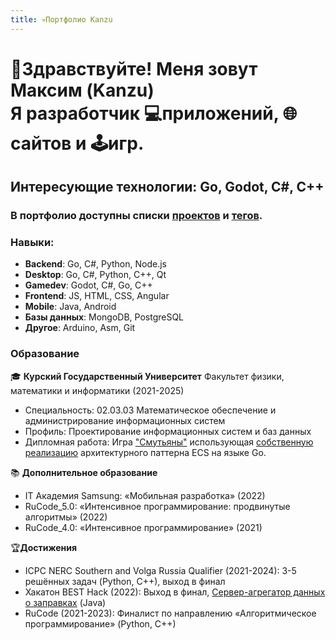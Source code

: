 ```yaml
---
title: 💀Портфолио Kanzu
---
```

# 👋Здравствуйте! Меня зовут **Максим** (Kanzu)<br />Я разработчик 💻приложений, 🌐сайтов и 🕹️игр.

## Интересующие технологии: Go, Godot, C#, С++

### В портфолио доступны списки [проектов](Проекты/) и [тегов](tags/).

### Навыки:
* **Backend**: Go, C#, Python, Node.js
* **Desktop**: Go, C#, Python, C++, Qt
* **Gamedev**: Godot, C#, Go, С++
* **Frontend**: JS, HTML, CSS, Angular
* **Mobile**: Java, Android
* **Базы данных**: MongoDB, PostgreSQL
* **Другое**: Arduino, Asm, Git

### Образование
🎓 **Курский Государственный Университет**
Факультет физики, математики и информатики (2021-2025)
- Специальность: 02.03.03 Математическое обеспечение и администрирование информационных систем
- Профиль: Проектирование информационных систем и баз данных
- Дипломная работа: Игра ["Смутьяны"](Проекты/strategy-game) использующая [собственную реализацию](Проекты/go-ecs) архитектурного паттерна ECS на языке Go.

📚 **Дополнительное образование**
* IT Академия Samsung: «Мобильная разработка» (2022)
* RuCode_5.0: «Интенсивное программирование: продвинутые алгоритмы» (2022)
* RuCode_4.0: «Интенсивное программирование» (2021)

🏆**Достижения**
* ICPC NERC Southern and Volga Russia Qualifier (2021-2024): 3-5 решённых задач (Python, С++), выход в финал
* Хакатон BEST Hack (2022): Выход в финал, [Сервер-агрегатор данных о заправках](Проекты/besthack22) (Java)
* RuCode (2021-2023): Финалист по направлению «Алгоритмическое программирование» (Python, С++)